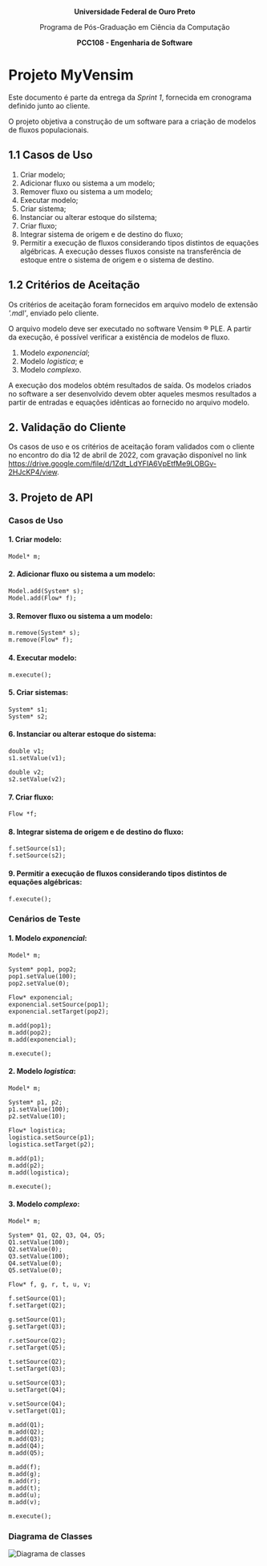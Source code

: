 **<div align="center">Universidade Federal de Ouro Preto</div>**

<div align="center">Programa de Pós-Graduação em Ciência da Computação</div>

**<div align="center">PCC108 - Engenharia de Software</div>**

# Projeto MyVensim

Este documento é parte da entrega da *Sprint 1*, fornecida em cronograma definido junto ao cliente.

O projeto objetiva a construção de um software para a criação de modelos de fluxos populacionais.

## 1.1 Casos de Uso

1. Criar modelo;
2. Adicionar fluxo ou sistema a um modelo;
3. Remover fluxo ou sistema a um modelo;
4. Executar modelo;
5. Criar sistema;
6. Instanciar ou alterar estoque do silstema;
7. Criar fluxo;
8. Integrar sistema de origem e de destino do fluxo;
9. Permitir a execução de fluxos considerando tipos distintos de equações algébricas. A execução desses fluxos consiste na transferência de estoque entre o sistema de origem e o sistema de destino.

## 1.2 Critérios de Aceitação

Os critérios de aceitação foram fornecidos em arquivo modelo de extensão *'.mdl'*, enviado pelo cliente.

O arquivo modelo deve ser executado no software Vensim ® PLE. A partir da execução, é possível verificar a existência de modelos de fluxo.

1. Modelo *exponencial*;
2. Modelo *logistica*; e
3. Modelo *complexo*.

A execução dos modelos obtém resultados de saída. Os modelos criados no software a ser desenvolvido devem obter aqueles mesmos resultados a partir de entradas e equações idênticas ao fornecido no arquivo modelo.

## 2. Validação do Cliente

Os casos de uso e os critérios de aceitação foram validados com o cliente no encontro do dia 12 de abril de 2022, com gravação disponível no link https://drive.google.com/file/d/1Zdt_LdYFIA6VpEtfMe9LOBGv-2HJcKP4/view.

## 3. Projeto de API

### Casos de Uso

#### 1. Criar modelo:

```
Model* m;
```

#### 2. Adicionar fluxo ou sistema a um modelo:

```
Model.add(System* s);
Model.add(Flow* f);
```

#### 3. Remover fluxo ou sistema a um modelo:

```
m.remove(System* s);
m.remove(Flow* f);
```

#### 4. Executar modelo:

```
m.execute();
```

#### 5. Criar sistemas:

```
System* s1;
System* s2;
```

#### 6. Instanciar ou alterar estoque do sistema:

```
double v1;
s1.setValue(v1);

double v2;
s2.setValue(v2);
```

#### 7. Criar fluxo:

```
Flow *f;
```

#### 8. Integrar sistema de origem e de destino do fluxo:

```
f.setSource(s1);
f.setSource(s2);
```

#### 9. Permitir a execução de fluxos considerando tipos distintos de equações algébricas:

```
f.execute();
```

### Cenários de Teste

#### 1. Modelo *exponencial*:

```
Model* m;

System* pop1, pop2;
pop1.setValue(100);
pop2.setValue(0);

Flow* exponencial;
exponencial.setSource(pop1);
exponencial.setTarget(pop2);

m.add(pop1);
m.add(pop2);
m.add(exponencial);

m.execute();
```

#### 2. Modelo *logistica*:

```
Model* m;

System* p1, p2;
p1.setValue(100);
p2.setValue(10);

Flow* logistica;
logistica.setSource(p1);
logistica.setTarget(p2);

m.add(p1);
m.add(p2);
m.add(logistica);

m.execute();
```

#### 3. Modelo *complexo*:

```
Model* m;

System* Q1, Q2, Q3, Q4, Q5;
Q1.setValue(100);
Q2.setValue(0);
Q3.setValue(100);
Q4.setValue(0);
Q5.setValue(0);

Flow* f, g, r, t, u, v;

f.setSource(Q1);
f.setTarget(Q2);

g.setSource(Q1);
g.setTarget(Q3);

r.setSource(Q2);
r.setTarget(Q5);

t.setSource(Q2);
t.setTarget(Q3);

u.setSource(Q3);
u.setTarget(Q4);

v.setSource(Q4);
v.setTarget(Q1);

m.add(Q1);
m.add(Q2);
m.add(Q3);
m.add(Q4);
m.add(Q5);

m.add(f);
m.add(g);
m.add(r);
m.add(t);
m.add(u);
m.add(v);

m.execute();
```

### Diagrama de Classes

![Diagrama de classes](ClassDiagram.png "Diagrama de Classes")

